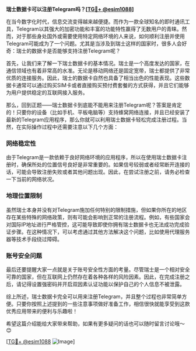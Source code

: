 **瑞士数据卡可以注册Telegram吗？[[TG💪+ @esim1088](https://t.me/s/esim1088)]**

在当今数字化时代，信息交流变得越来越便捷。而作为一款全球知名的即时通讯工具，Telegram以其强大的加密功能和丰富的功能特性赢得了无数用户的青睐。然而，对于那些身处国外或需要使用特定网络环境的人来说，如何顺利注册并使用Telegram可能成为了一个问题。尤其是当涉及到瑞士这样的国家时，很多人会好奇：瑞士的数据卡是否能够支持注册Telegram呢？

首先，让我们来了解一下瑞士数据卡的基本情况。瑞士是一个高度发达的国家，在通信领域也有着非常高的水准。无论是移动网络还是固定宽带，瑞士都提供了非常优质的连接服务。因此，瑞士的数据卡自然也具备了相当出色的性能表现。这些数据卡通常可以通过购买SIM卡或者直接购买预付费套餐的方式获得，并且它们能够为用户提供稳定的互联网接入服务。

那么，回到正题——瑞士数据卡到底能不能用来注册Telegram呢？答案是肯定的！只要你的设备（比如手机、平板电脑等）支持蜂窝网络连接，并且已经安装了最新的Telegram应用程序，那么你就可以利用瑞士数据卡轻松完成注册过程。当然，在实际操作过程中还需要注意以下几个方面：

### 网络稳定性

由于Telegram是一款依赖于良好网络环境的应用程序，所以在使用瑞士数据卡注册时，确保所处的位置信号良好是非常重要的。如果信号较弱或者经常断开连接的话，可能会导致注册失败或者其他问题出现。因此，在尝试注册之前，请务必检查一下当前的网络状况。

### 地理位置限制

虽然瑞士本身并没有对Telegram施加任何特别的限制措施，但如果你所在的地区存在某些特殊的网络政策，则有可能会影响到正常的注册流程。例如，有些国家会对国际IP地址进行严格管控，这可能导致即使你拥有瑞士数据卡也无法成功完成验证步骤。在这种情况下，可以考虑通过其他方法解决这个问题，比如使用代理服务器等技术手段绕过障碍。

### 账号安全问题

最后还要提醒大家一点就是关于账号安全性方面的考量。尽管瑞士是一个相对安全可靠的国家，但在互联网上仍然存在着各种各样的风险因素。因此，在完成注册之后，请记得设置强密码并开启双因素认证功能以保护自己的个人信息不被泄露。

综上所述，瑞士数据卡完全可以用来注册Telegram，并且整个过程也非常简单方便。只要你按照上述提到的一些注意事项做好准备工作，相信很快就能享受到这款优秀应用带来的便利与乐趣啦！

希望这篇介绍能给大家带来帮助，如果有更多疑问的话也可以随时留言讨论哦～😊

[[TG💪+ @esim1088](https://t.me/s/esim1088) ![Image](https://i.postimg.cc/4NQfJmqS/Snipaste-2025-05-13-00-14-12.png)]